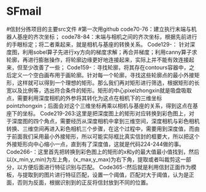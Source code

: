 # SFmail
#信封分拣项目的主要src文件
#第一次用github
code70-76：建立执行末端与机器人基座的齐次坐标；
code78-84：末端与相机之间的齐次坐标，根据先前进行的手眼标定；将二者乘起来，就是相机与基座的转换关系。
Code129-： 针对深度图，利用sobel算子先进行xy方向的梯度求解；再合并梯度；利用canny算子求轮廓，再进行膨胀操作，将轮廓边缘更好地连接起来，实际上并不能有效连接起来，但至少改善了一些；
Code159-：寻找轮廓，将其存在contours容器中，之后定义一个空白画布用于画轮廓。针对每一个轮廓，寻找这些轮廓点的最小外接矩形，这样就可以得到一个理想的矩形。那么我们再对矩形进行筛选，根据矩形的长宽以及比例等，选出符合条件的矩形。矩形的中心pixelzhongxin就是吸盘吸取点，需要利用深度相机的外参将其转化为这点在相机下的三维坐标pointzhongxin；后面会对这个三维坐标再乘以相机与基座的关系，得到这点在基座下的坐标。
Code219-263:这里是把深度图上的矩形对应转换到彩色图上，对于深度图的四个角点，需要经历从深度相机中拿到三维空间，深度相机与彩色相机转换、三维空间再进入彩色相机三个步骤，在这个过程中，需要用到深度值，而由于前面我们采用最小外接矩形，所以可能实际框比真实信封的框要大，所以把这个外接矩形向中心缩小一点，直到有了深度值，这就是代码224-244做的事。
Code266-：这里首先把转换到彩色图上的矩形的x和y的最大值最小值找到，然后以(x_min,y_min)为左上角，(x_max,y_max)为右下角，提取或者叫裁剪这一部分，以方便后面进行特征识别与匹配。
Code365-:然后就是利用信封正面作为模板，与提取到的图片进行特征匹配，设置一个阈值，匹配对大于阈值，认为是正面，否则为反面，根据识别到的正反将信封放到不同的位置。
